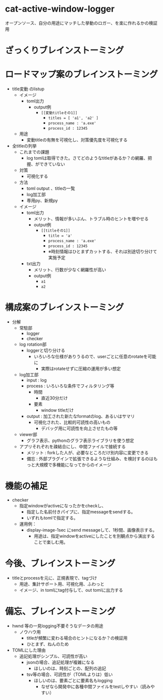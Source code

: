 # cat-active-window-logger
オープンソース、自分の用途にマッチした挙動のロガー、を楽に作れるかの検証用

# ざっくりブレインストーミング

# ロードマップ案のブレインストーミング
- title変動 のlistup
    - イメージ
        - toml出力
            - output例
                - `[[変動titleその1]]`
                    - `titles = [ 'a1', 'a2' ]`
                    - `process_name : 'a.exe'`
                    - `process_id : 12345`
    - 用途
        - 変動titleの有無を可視化し、対策優先度を可視化する
- 全titleの列挙
    - これまでの課題
        - log tomlは取得できた。さてどのようなtitleがあるか？の網羅、把握、ができていない
    - 対策
        - 可視化する
    - 方法
        - toml output 、titleの一覧
        - log加工部
        - 専用py、新規py
    - イメージ
        - toml出力
            - メリット、情報が多いぶん、トラブル時のヒントを増やせる
            - output例
                - `[[titleその1]]`
                    - `title = 'a'`
                    - `process_name : 'a.exe'`
                    - `process_id : 12345`
                    - ※時刻情報はひとまずカットする、それは別途切り分けて実施予定
        - txt出力
            - メリット、行数が少なく網羅性が高い
            - output例
                - `a1`
                - `a2`

# 構成案のブレインストーミング
- 分解
    - 常駐部
        - logger
        - checker
    - log rotation部
        - loggerと切り分ける
            - いろいろな仕様がありうるので、userごとに任意のrotateを可能に
                - 実際はrotateせずに圧縮の運用が多い想定
    - log加工部
        - input : log
        - process : いろいろな条件でフィルタリング等
            - 時間
                - 直近30分だけ
            - 要素
                - window titleだけ
        - output : 加工された新たなformatのlog、あるいはサマリ
            - 可視化された、比較的可読性の高いもの
                - デバッグ用に可読性を向上させたもの等
    - viewer部
        - グラフ表示、pythonのグラフ表示ライブラリを使う想定
    - アプリそれぞれを疎結合にし、中間ファイルで接続する
        - メリット : forkした人が、必要なところだけ別内容に変更できる
        - 備忘 : 外部プラグインで拡張できるような仕組み、を検討するのはもっと大規模で多機能になってからのイメージ

# 機能の補足
- checker
    - 指定windowがactiveになったかをcheckし、
        - 指定した名前付きパイプに、指定messageをsendする。
        - いずれもtomlで指定する。
    - 運用例：
        - display-image-1sec にsend messageして、1秒間、画像表示する。
            - 用途は、指定windowをactiveにしたことを別観点から演出することで楽しむ用。

# 今後、ブレインストーミング
- titleとprocessを元に、正規表現で、tagづけ
    - 用途、集計サポート用、可視化用、ふわっと
    - イメージ、in tomlにtag付与して、out tomlに出力する

# 備忘、ブレインストーミング
- hwnd 等の一見logging不要そうなデータの用途
    - ノウハウ用
        - titleが頻繁に変わる場合のヒントになるか？の検証用
        - ひとまず、ねんのため
- TOMLにした理由
    - 追記処理がシンプル、可読性が高い
        - jsonの場合、追記処理が複雑になる
            - ほしいのは、時刻ごとの、配列の追記
        - tsv等の場合、可読性が（TOMLよりは）低い
            - ほしいのは、要素ごとに要素名もlogging
                - なぜなら開発中に各種中間ファイルをtestしやすい（読みやすい）
